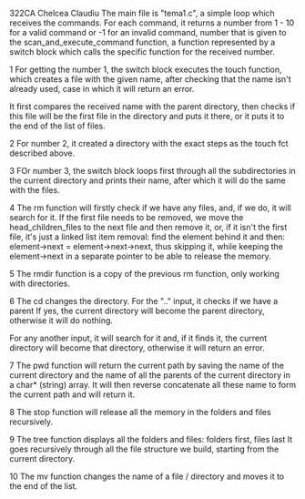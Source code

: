 322CA Chelcea Claudiu
The main file is "tema1.c", a simple loop which receives the commands. For each command, it returns a number from 1 - 10 for a valid command or -1 for an invalid command, number that is given to the scan_and_execute_command function, a function represented by a switch block which calls the specific function for the received number.

1
For getting the number 1, the switch block executes the touch function, which creates a file with the given name, after checking that the name isn't already used, case in which it will return an error.

It first compares the received name with the parent directory, then checks if this file will be the first file in the directory and puts it there, or it puts it to the end of the list of files.

2
For number 2, it created a directory with the exact steps as the touch fct described above.

3
FOr number 3, the switch block loops first through all the subdirectories in the current directory and prints their name, after which it will do the same with the files.

4
The rm function will firstly check if we have any files, and, if we do, it will search for it. If the first file needs to be removed, we move the head_children_files to the next file and then remove it, or, if it isn't the first file, it's just a linked list item removal: find the element behind it and then: element->next = element->next->next, thus skipping it, while keeping the element->next in a separate pointer to be able to release the memory.

5
The rmdir function is a copy of the previous rm function, only working with directories.

6
The cd changes the directory. For the ".." input, it checks if we have a parent If yes, the current directory will become the parent directory, otherwise it will do nothing.

For any another input, it will search for it and, if it finds it, the current directory will become that directory, otherwise it will return an error.

7
The pwd function will return the current path by saving the name of the current directory and the name of all the parents of the current directory in a char* (string) array. It will then reverse concatenate all these name to form the current path and will return it.

8
The stop function will release all the memory in the folders and files recursively.

9
The tree function displays all the folders and files: folders first, files last It goes recursively through all the file structure we build, starting from the current directory.

10
The mv function changes the name of a file / directory and moves it to the end of the list.
